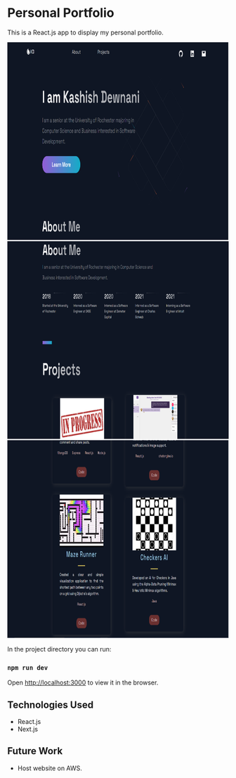 # Personal Portfolio
This is a React.js app to display my personal portfolio.

<img src="https://github.com/Kash2000/portfolio_website/blob/master/public/images/1.PNG?raw=true" width="900" height="450">
<img src="https://github.com/Kash2000/portfolio_website/blob/master/public/images/2.PNG?raw=true" width="900" height="450">
<img src="https://github.com/Kash2000/portfolio_website/blob/master/public/images/3.PNG?raw=true" width="900" height="450">

In the project directory you can run:

### `npm run dev`

Open [http://localhost:3000](http://localhost:3000) to view it in the browser.

## Technologies Used

- React.js
- Next.js

## Future Work

- Host website on AWS.
